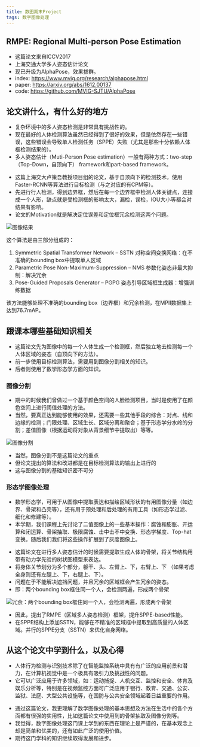 ```yaml
---
title: 数图期末Project
tags: 数字图像处理
---
```

<!-- slide -->

## RMPE: Regional Multi-person Pose Estimation

<!-- slide -->

- 这篇论文来自ICCV2017
- 上海交通大学多人姿态估计论文
- 现已升级为AlphaPose，效果拔群。
- index: <https://www.mvig.org/research/alphapose.html>
- paper: <https://arxiv.org/abs/1612.00137>
- code: <https://github.com/MVIG-SJTU/AlphaPose>

<!-- slide -->

## 论文讲什么，有什么好的地方

<!-- slide -->

- 复杂环境中的多人姿态检测是非常具有挑战性的。
- 现在最好的人体检测算法虽然已经得到了很好的效果，但是依然存在一些错误，这些错误会导致单人检测任务（SPPE）失败（尤其是那些十分依赖人体框检测结果的）。
- 多人姿态估计（Muti-Person Pose estimation）一般有两种方式：two-step（Top-Down，自顶向下） framework和part-based framework。

<!-- slide -->

- 这篇上海交大卢策吾教授项目组的论文，基于自顶向下的检测技术，使用Faster-RCNN等算法进行目标检测（与之对应的有CPM等）。
- 先进行行人检测，得到边界框，然后在每一个边界框中检测人体关键点，连接成一个人形，缺点就是受检测框的影响太大，漏检，误检，IOU大小等都会对结果有影响。
- 论文的Motivation就是解决定位误差和定位框冗余检测这两个问题。

<!-- slide -->

![图像结果](https://img-blog.csdn.net/20180207142531436)

<!-- slide -->

这个算法是由三部分组成的：

1. Symmetric Spatial Transformer Network – SSTN 对称空间变换网络：在不准确的bounding box中提取单人区域
2. Parametric Pose Non-Maximum-Suppression – NMS 参数化姿态非最大抑制：解决冗余
3. Pose-Guided Proposals Generator – PGPG 姿态引导区域框生成器：增强训练数据

该方法能够处理不准确的bounding box（边界框）和冗余检测，在MPII数据集上达到76.7mAP。

<!-- slide -->

## 跟课本哪些基础知识相关

- 这篇论文先为图像中的每一个人体生成一个检测框，然后独立地去检测每一个人体区域的姿态（自顶向下的方法）。
- 前一步使用目标检测算法，需要用到图像分割相关的知识。
- 后者则使用了数学形态学方面的知识。

<!-- slide -->

### 图像分割

<!-- slide -->

- 期中的时候我们曾做过一个基于颜色空间的人脸检测项目，当时是使用了在颜色空间上进行阈值处理的方法。
- 当然，要真正达到能够使用的效果，还需要一些其他手段的综合：对点、线和边缘的检测；门限处理、区域生长、区域分离和聚合；基于形态学分水岭的分割；差值图像（根据运动将对象从背景细节中提取出）等等。

<!-- slide -->

![图像分割](https://images2018.cnblogs.com/blog/751195/201809/751195-20180905185843752-1034607303.png)

<!-- slide -->

- 当然，图像分割不是这篇论文的重点
- 但论文提出的算法和改进都是在目标检测算法的输出上进行的
- 这与图像分割的基础知识密不可分

<!-- slide -->

### 形态学图像处理

<!-- slide -->

- 数学形态学，可用于从图像中提取表达和描绘区域形状的有用图像分量（如边界、骨架和凸壳等），还有用于预处理和后处理的有用工具（如形态学过滤、细化和修建等）。
- 本学期，我们课程上先讨论了二值图像上的一些基本操作：腐蚀和膨胀、开运算和闭运算、骨架抽取、极限腐蚀、击中击不中变换、形态学梯度、Top-hat变换。随后我们我们将这些操作扩展到了灰度图像上。

<!-- slide -->

- 这篇论文在进行多人姿态估计的时候需要提取生成人体的骨架，将关节结构用带有动力学先验的树状图模型来表达。
- 将身体关节划分为多个部分，躯干、头、左臂上、下，右臂上、下 （如果考虑全身则还有左腿上、下，右腿上、下）。
- 问题在于不能解决遮挡问题，并且冗余的区域框会产生冗余的姿态。
- 即：两个bounding box框住同一个人，会检测两遍，形成两个骨架

<!-- slide -->

![冗余：两个bounding box框住同一个人，会检测两遍，形成两个骨架](https://images2018.cnblogs.com/blog/751195/201809/751195-20180905185756524-360518370.png)

<!-- slide -->

- 因此，提出了RMPE（区域多人姿态检测）框架，提升SPPE-based性能。
- 在SPPE结构上添加SSTN，能够在不精准的区域框中提取到高质量的人体区域。并行的SPPE分支（SSTN）来优化自身网络。

<!-- slide -->

## 从这个论文中学到什么，以及心得

<!-- slide -->

- 人体行为检测与识别技术除了在智能监控系统中具有有广泛的应用前景和潜力，在计算机视觉中是一个极具有吸引力及挑战性的问题。
- 它可以广泛应用于许多领域，如：运动捕捉、人机交互、监控和安全、体育及娱乐分析等，特别是在视频监控方面可广泛应用于银行、教育、交通、公安、监狱、法庭、大型公共设施等，在国防与公共安全领域起着日益重要的作用。

<!-- slide -->

- 通过这篇论文，我更理解了数学图像处理的基本思想及方法在生活中的各个方面都有很强的实用性，比如这篇论文中使用到的骨架抽取及图像分割等。
- 我觉得，数字图像处理这门课上学到的东西在理论上是严谨的，在基本观念上却是简单和优美的，还有如此广泛的使用价值。
- 期待这门学科的知识继续取得发展和进步。

